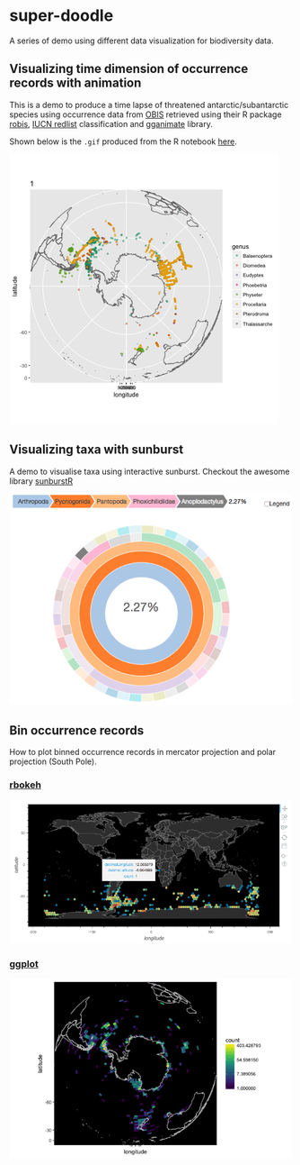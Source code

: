 # super-doodle

A series of demo using different data visualization for biodiversity data.

## Visualizing time dimension of occurrence records with animation

This is a demo to produce a time lapse of threatened antarctic/subantarctic species using occurrence data from [OBIS](iobis.org) retrieved using their R package [robis](https://github.com/iobis/robis), [IUCN redlist](http://www.iucnredlist.org/) classification and [gganimate](https://github.com/dgrtwo/gganimate) library.

Shown below is the `.gif` produced from the R notebook [here](./occurrence-time-lapse/occurrence_time_lapse.Rmd).

![Time lapse gif made from occurrence data for year 2003.](occurrence-time-lapse/occ_by_month.gif)


## Visualizing taxa with sunburst

A demo to visualise taxa using interactive sunburst. Checkout the awesome library [sunburstR](https://github.com/timelyportfolio/sunburstR)

![Taxa information from [SOMBASE PYCNOGONIDS](https://doi.org/10.15468/qtm508) dataset.](taxa-sunburst/taxa-sunburst.png)


## Bin occurrence records

How to plot binned occurrence records in mercator projection and polar projection (South Pole).

### [rbokeh](http://hafen.github.io/rbokeh/)
![Binned occurrences + mercator projection](bin-occurrences/rbokeh_log.png)


### [ggplot](http://ggplot2.tidyverse.org/)

![Binned occurrences + polar projection](bin-occurrences/ggplot-polar.png)
